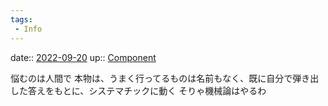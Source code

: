 ```yaml
---
tags:
 - Info
---
```


date:: [2022-09-20](Daily_Note/2022-09-20.md)
up:: [Component](Bar/Novel/Chaos/Component.md)

悩むのは人間で
本物は、うまく行ってるものは名前もなく、既に自分で弾き出した答えをもとに、システマチックに動く
そりゃ機械論はやるわ